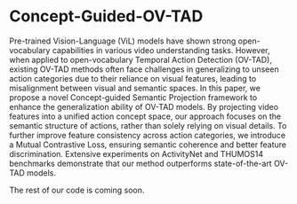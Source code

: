 # Concept-Guided-OV-TAD

Pre-trained Vision-Language (ViL) models have shown strong open-vocabulary capabilities in various video understanding tasks. However, when applied to open-vocabulary Temporal Action Detection (OV-TAD), existing OV-TAD methods often face challenges in generalizing to unseen action categories due to their reliance on visual features, leading to misalignment between visual and semantic spaces. In this paper, we propose a novel Concept-guided Semantic Projection framework to enhance the generalization ability of OV-TAD models. By projecting video features into a unified action concept space, our approach focuses on the semantic structure of actions, rather than solely relying on visual details. To further improve feature consistency across action categories, we introduce a Mutual Contrastive Loss, ensuring semantic coherence and better feature discrimination. Extensive experiments on ActivityNet and THUMOS14 benchmarks demonstrate that our method outperforms state-of-the-art OV-TAD models.

The rest of our code is coming soon.
